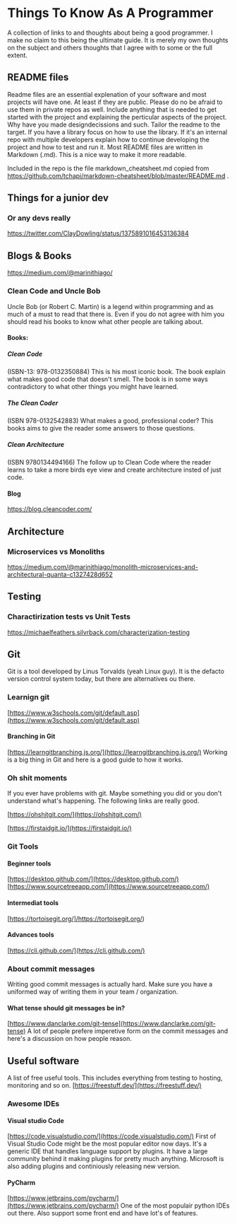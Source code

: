 # Things To Know As A Programmer #
A collection of links to and thoughts about being a good programmer. I make no claim to this being the ultimate guide. It is merely my own thoughts on the subject and others thoughts that I agree with to some or the full extent.

## README files ##
Readme files are an essential explenation of your software and most projects will have one. At least if they are public. Please do no be afraid to use them in private repos as well. Include anything that is needed to get started with the project and explaining the perticular aspects of the project. Why have you made designdecissions and such. Tailor the readme to the target. If you have a library focus on how to use the library. If it's an internal repo with multiple developers explain how to continue developing the project and how to test and run it.
Most README files are written in Markdown (.md). This is a nice way to make it more readable.

Included in the repo is the file markdown_cheatsheet.md copied from https://github.com/tchapi/markdown-cheatsheet/blob/master/README.md .

## Things for a junior dev ##
### Or any devs really ###
https://twitter.com/ClayDowling/status/1375891016453136384

## Blogs & Books ##
https://medium.com/@marinithiago/

### Clean Code and Uncle Bob ###
Uncle Bob (or Robert C. Martin) is a legend within programming and as much of a must to read that there is. Even if you do not agree with him you should read his books to know what other people are talking about.
#### Books: ####
##### Clean Code ##### 
(ISBN-13: 978-0132350884) This is his most iconic book. The book explain what makes good code that doesn't smell. The book is in some ways contradictory to what other things you might have learned.
##### The Clean Coder #####
(ISBN 978-0132542883) What makes a good, professional coder? This books aims to give the reader some answers to those questions.
##### Clean Architecture #####
(ISBN 9780134494166) The follow up to Clean Code where the reader learns to take a more birds eye view and create architecture insted of just code.
#### Blog ####
https://blog.cleancoder.com/

## Architecture ##
### Microservices vs Monoliths ###
https://medium.com/@marinithiago/monolith-microservices-and-architectural-quanta-c1327428d652

## Testing ##
### Charactirization tests vs Unit Tests ###
https://michaelfeathers.silvrback.com/characterization-testing

## Git ##
Git is a tool developed by Linus Torvalds (yeah Linux guy). It is the defacto version control system today, but there are alternatives ou there. 
### Learnign git ###
[https://www.w3schools.com/git/default.asp](https://www.w3schools.com/git/default.asp)

#### Branching in Git ####
[https://learngitbranching.js.org/](https://learngitbranching.js.org/)
Working is a big thing in Git and here is a good guide to how it works.

### Oh shit moments ###
If you ever have problems with git. Maybe something you did or you don't understand what's happening. The following links are really good.

[https://ohshitgit.com/](https://ohshitgit.com/)

[https://firstaidgit.io/](https://firstaidgit.io/)

### Git Tools ###
#### Beginner tools ####
[https://desktop.github.com/](https://desktop.github.com/)
[https://www.sourcetreeapp.com/](https://www.sourcetreeapp.com/)

#### Intermediat tools ####
[https://tortoisegit.org/]/https://tortoisegit.org/)

#### Advances tools ####
[https://cli.github.com/](https://cli.github.com/)

### About commit messages ###
Writing good commit messages is actually hard. Make sure you have a uniformed way of writing them in your team / organization.

#### What tense should git messages be in? ####
[https://www.danclarke.com/git-tense](https://www.danclarke.com/git-tense) 
A lot of people prefere imperetive form on the commit messages and here's a discussion on how people reason.

## Useful software ##
A list of free useful tools. This includes everything from testing to hosting, monitoring and so on.
[https://freestuff.dev/](https://freestuff.dev/)

### Awesome IDEs ###
#### Visual studio Code ####
[https://code.visualstudio.com/](https://code.visualstudio.com/)
First of Visual Studio Code might be the most popular editor now days. It's a generic IDE that handles language support by plugins. It have a large community behind it making plugins for pretty much anything. Microsoft is also adding plugins and continiously releasing new version.

#### PyCharm ####
[https://www.jetbrains.com/pycharm/](https://www.jetbrains.com/pycharm/)
One of the most populair python IDEs out there. Also support some front end and have lot's of features.
